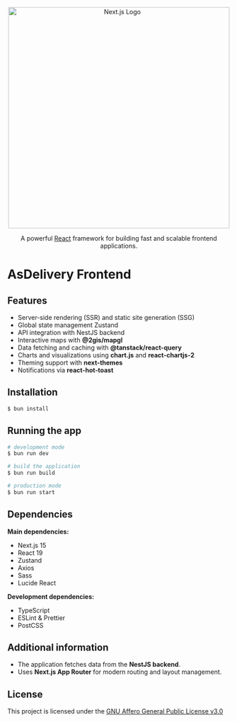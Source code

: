 <p align="center">
  <a href="https://nextjs.org/" target="blank">
    <img src="https://upload.wikimedia.org/wikipedia/commons/8/8e/Nextjs-logo.svg" width="500" alt="Next.js Logo" />
  </a>
</p>
<p align="center">A powerful <a href="https://react.dev/" target="_blank">React</a> framework for building fast and scalable frontend applications.</p>

# AsDelivery Frontend

## Features

- Server-side rendering (SSR) and static site generation (SSG)
- Global state management Zustand 
- API integration with NestJS backend
- Interactive maps with **@2gis/mapgl**
- Data fetching and caching with **@tanstack/react-query**
- Charts and visualizations using **chart.js** and **react-chartjs-2**
- Theming support with **next-themes**
- Notifications via **react-hot-toast**

## Installation

```bash
$ bun install
```

## Running the app

```bash
# development mode
$ bun run dev

# build the application
$ bun run build

# production mode
$ bun run start
```

## Dependencies

**Main dependencies:**
- Next.js 15
- React 19
- Zustand
- Axios
- Sass
- Lucide React

**Development dependencies:**
- TypeScript
- ESLint & Prettier
- PostCSS

## Additional information

- The application fetches data from the **NestJS backend**.
- Uses **Next.js App Router** for modern routing and layout management.

## License

This project is licensed under the [GNU Affero General Public License v3.0](../LICENSE)

